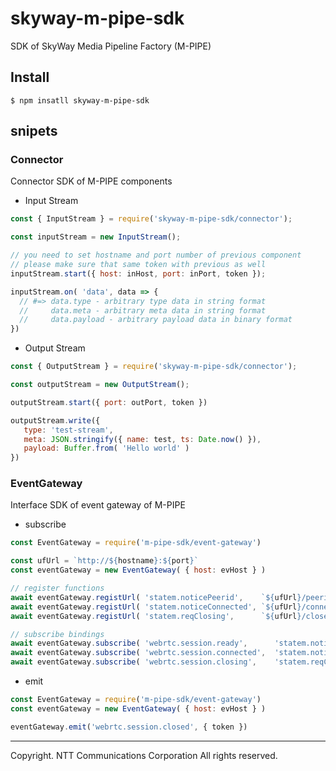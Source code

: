 # skyway-m-pipe-sdk

SDK of SkyWay Media Pipeline Factory (M-PIPE)

## Install

```
$ npm insatll skyway-m-pipe-sdk
```

## snipets

### Connector

Connector SDK of M-PIPE components

* Input Stream

```js
const { InputStream } = require('skyway-m-pipe-sdk/connector');

const inputStream = new InputStream();

// you need to set hostname and port number of previous component
// please make sure that same token with previous as well
inputStream.start({ host: inHost, port: inPort, token });

inputStream.on( 'data', data => {
  // #=> data.type - arbitrary type data in string format
  //     data.meta - arbitrary meta data in string format
  //     data.payload - arbitrary payload data in binary format
})
```

* Output Stream

```js
const { OutputStream } = require('skyway-m-pipe-sdk/connector');

const outputStream = new OutputStream();

outputStream.start({ port: outPort, token })

outputStream.write({
   type: 'test-stream',
   meta: JSON.stringify({ name: test, ts: Date.now() }),
   payload: Buffer.from( 'Hello world' )
})
```

### EventGateway

Interface SDK of event gateway of M-PIPE

* subscribe

```js
const EventGateway = require('m-pipe-sdk/event-gateway')

const ufUrl = `http://${hostname}:${port}`
const eventGateway = new EventGateway( { host: evHost } )

// register functions
await eventGateway.registUrl( 'statem.noticePeerid',    `${ufUrl}/peerid` )
await eventGateway.registUrl( 'statem.noticeConnected', `${ufUrl}/connected` )
await eventGateway.registUrl( 'statem.reqClosing',      `${ufUrl}/close`  )

// subscribe bindings
await eventGateway.subscribe( 'webrtc.session.ready',      'statem.noticePeerid'  )
await eventGateway.subscribe( 'webrtc.session.connected',  'statem.noticeConnected' )
await eventGateway.subscribe( 'webrtc.session.closing',    'statem.reqClosing'    )
```

* emit

```js
const EventGateway = require('m-pipe-sdk/event-gateway')
const eventGateway = new EventGateway( { host: evHost } )

eventGateway.emit('webrtc.session.closed', { token })
```

---
Copyright. NTT Communications Corporation All rights reserved.
